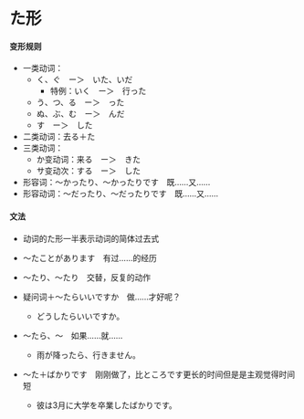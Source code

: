 # た形
#### 变形规则
- 一类动词：
    - く、ぐ　ー＞　いた、いだ
        - 特例：いく　ー＞　行った
    - う、つ、る　ー＞　った
    - ぬ、ぶ、む　ー＞　んだ
    - す　ー＞　した
- 二类动词：去る＋た
- 三类动词：
    - か变动词：来る　ー＞　きた
    - サ变动次：する　ー＞　した
- 形容词：〜かったり、〜かったりです　既……又……
- 形容动词：〜だったり、〜だったりです　既……又……
#### 文法
- 动词的た形一半表示动词的简体过去式
- 〜たことがあります　有过……的经历
- 〜たり、〜たり　交替，反复的动作
- 疑问词＋〜たらいいですか　做……才好呢？
    - どうしたらいいですか。
- 〜たら、〜　如果……就……
    - 雨が降ったら、行きません。

- ～た＋ばかりです　刚刚做了，比ところです更长的时间但是是主观觉得时间短
  - 彼は3月に大学を卒業したばかりです。